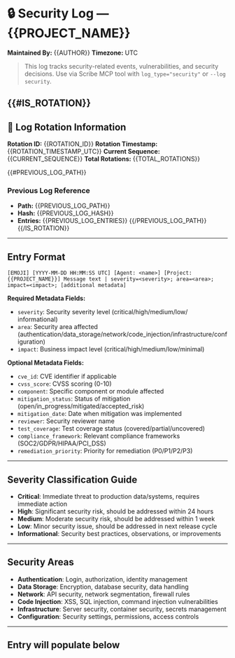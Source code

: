 # 🔒 Security Log — {{PROJECT_NAME}}
**Maintained By:** {{AUTHOR}}
**Timezone:** UTC

> This log tracks security-related events, vulnerabilities, and security decisions. Use via Scribe MCP tool with `log_type="security"` or `--log security`.

{{#IS_ROTATION}}
---

## 🔄 Log Rotation Information
**Rotation ID:** {{ROTATION_ID}}
**Rotation Timestamp:** {{ROTATION_TIMESTAMP_UTC}}
**Current Sequence:** {{CURRENT_SEQUENCE}}
**Total Rotations:** {{TOTAL_ROTATIONS}}

{{#PREVIOUS_LOG_PATH}}
### Previous Log Reference
- **Path:** {{PREVIOUS_LOG_PATH}}
- **Hash:** {{PREVIOUS_LOG_HASH}}
- **Entries:** {{PREVIOUS_LOG_ENTRIES}}
{{/PREVIOUS_LOG_PATH}}
{{/IS_ROTATION}}

---

## Entry Format
```
[EMOJI] [YYYY-MM-DD HH:MM:SS UTC] [Agent: <name>] [Project: {{PROJECT_NAME}}] Message text | severity=<severity>; area=<area>; impact=<impact>; [additional metadata]
```

**Required Metadata Fields:**
- `severity`: Security severity level (critical/high/medium/low/ informational)
- `area`: Security area affected (authentication/data_storage/network/code_injection/infrastructure/configuration)
- `impact`: Business impact level (critical/high/medium/low/minimal)

**Optional Metadata Fields:**
- `cve_id`: CVE identifier if applicable
- `cvss_score`: CVSS scoring (0-10)
- `component`: Specific component or module affected
- `mitigation_status`: Status of mitigation (open/in_progress/mitigated/accepted_risk)
- `mitigation_date`: Date when mitigation was implemented
- `reviewer`: Security reviewer name
- `test_coverage`: Test coverage status (covered/partial/uncovered)
- `compliance_framework`: Relevant compliance frameworks (SOC2/GDPR/HIPAA/PCI_DSS)
- `remediation_priority`: Priority for remediation (P0/P1/P2/P3)

---

## Severity Classification Guide
- **Critical**: Immediate threat to production data/systems, requires immediate action
- **High**: Significant security risk, should be addressed within 24 hours
- **Medium**: Moderate security risk, should be addressed within 1 week
- **Low**: Minor security issue, should be addressed in next release cycle
- **Informational**: Security best practices, observations, or improvements

---

## Security Areas
- **Authentication**: Login, authorization, identity management
- **Data Storage**: Encryption, database security, data handling
- **Network**: API security, network segmentation, firewall rules
- **Code Injection**: XSS, SQL injection, command injection vulnerabilities
- **Infrastructure**: Server security, container security, secrets management
- **Configuration**: Security settings, permissions, access controls

---

## Entry will populate below